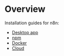 # Overview

Installation guides for n8n:

* [Desktop app](/hosting/installation/desktop-app/)
* [npm](/hosting/installation/npm/)
* [Docker](/hosting/installation/docker/)
* [Cloud](/hosting/installation/cloud/)